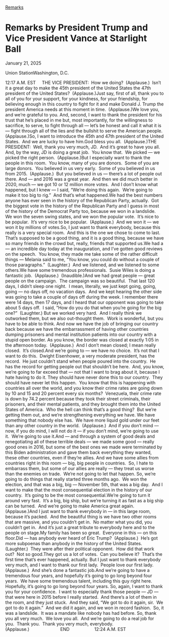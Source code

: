 [Remarks](https://www.whitehouse.gov/remarks/)

# 					Remarks by President Trump and Vice President Vance at Starlight Ball				

January 21, 2025

Union StationWashington, D.C.

12:17 A.M. EST     THE VICE PRESIDENT:  How we doing?  (Applause.)  Isn’t it a great day to make the 45th president of the United States the 47th president of the United States?  (Applause.)Just say, first of all, thank you to all of you for your support, for your kindness, for your friendship, for believing enough in this country to fight for it and make Donald J. Trump the president America needs at this moment in time.  (Applause.)We love you, and we’re grateful to you. And, second, I want to thank the president for his trust that he’s placed in me but, most importantly, for the willingness to sacrifice, to serve, to fight through all — let’s be honest and call it what it is — fight through all of the lies and the bullshit to serve the American people.  (Applause.)So, I want to introduce the 45th and 47th president of the United States.  And we are lucky to have him.God bless you all.  (Applause.)THE PRESIDENT:  Well, thank you very much, JD.  And it’s great to have you all.  And, by the way, JD is doing a great job.  You know that.  We picked — we picked the right person.  (Applause.)But I especially want to thank the people in this room.  You know, many of you are donors.  Some of you are large donors.  You believed in us very early.  Some of you believed in us from 2015.  (Applause.)  But you believed in us — there’s a lot of people out there. And — and 2016 was a great year.  And then we did much better in 2020, much — we got 10 or 12 million more votes.  And I don’t know what happened, but I knew — I said, “We’re doing this again.  We’re going to make it too big to rig.”  And that’s what happened.We had the best numbers anyone has ever seen in the history of the Republican Party, actually.  Got the biggest vote in the history of the Republican Party and I guess in most of the history of the Democrat Party too, because we won in a landslide.  We won the seven swing states, and we won the popular vote.  It’s nice to be popular.  It’s very nice to be popular.  (Applause.)  And we won it — we won it by millions of votes.So, I just want to thank everybody, because this really is a very special room.  And this is the one we chose to come to last.  That’s supposed to be a good thing, and it is a good thing, because we have so many friends in the crowd but, really, friends that supported us.We had a — an incredible day today at the inauguration, and I’ve gotten good reviews on the speech.  You know, they made me take some of the rather difficult things — Melania said to me, “You know, you could do without a couple of those paragraphs.”  (Laughter.)  And we listened, and we listened to some others.We have some tremendous professionals.  Susie Wiles is doing a fantastic job.  (Applause.)  (Inaudible.)And we had great people — great people on the campaign.  The campaign was so beautiful.  That last 120 days, I didn’t sleep one night.  I mean, literally, we just kept going, going, going — no days off, no vacation days.  And we kept hearing the other side was going to take a couple of days off during the week. I remember there were 14 days, then 17 days, and I heard that our opponent was going to take about 5 days off.  I said, “How do you do that when you’re going for the big one?”  (Laughter.) But we worked very hard.  And I really think we outworked them, but we also out-thought them.  Work is wonderful, but you have to be able to think. And now we have the job of bringing our country back because we have the embarrassment of having other countries dumping prisoners and mental institution patients into our country with a stupid open border. As you know, the border was closed at exactly 1:05 in the afternoon today.  (Applause.)  And I don’t mean closed; I mean really closed.  It’s closed.And we’re going to — we have no choice.  It’s not that I want to do this.  Dwight Eisenhower, a very moderate president, has the record.  He just couldn’t stand when people poured into the country.  He has the record for getting people out that shouldn’t be here.  And, you know, we’re going to far exceed that — not that I want to brag about it, because I hate having to do it. They should have never done this to our country.  They should have never let this happen.  You know that this is happening with countries all over the world, and you know their crime rates are going down by 10 and 15 and 20 percent every six months?  Venezuela, their crime rate is down by 74.2 percent because they took their street criminals, their prisoners, and their mental patients, and they brought them into the United States of America.  Who the hell can think that’s a good thing?  But we’re getting them out, and we’re strengthening everything we have. We have something that nobody else has.  We have more liquid gold under our feet than any other country in the world.  (Applause.)  And if you don’t mind — now, if you do mind, I will not do it — if you don’t mind, we’re going to use it.  We’re going to use it.And — and through a system of good deals and renegotiating all of these terrible deals — we made some good — really good ones in 2016, but some of the best ones we made were terminated by this Biden administration and gave them back everything they wanted, these other countries, even if they’re allies. And we have some allies from countries right in this room — big, big people in countries.  So, I hate to embarrass them, but some of our allies are really — they treat us worse than the enemies on trade.  We’re not going to let that happen. So, we’re going to do things that really started three months ago.  We won the election, and that was a big, big — November 5th, that was a big day.  And I want to make that the most consequential election in the history of our country.  It’s going to be the most consequential.We’re going to turn it around very fast.  It’s a big, big ship, but we’re turning it as fast as a big ship can be turned.  And we’re going to make America great again.  (Applause.)And I just want to thank everybody in — in this large room, because it’s packed.  And the beautiful thing is we have two other rooms that are massive, and you couldn’t get in.  No matter what you did, you couldn’t get in.  And it’s just a great tribute to everybody here and to the people on stage.My family has been so great.  Everyone in this — on this floor.Did — has anybody ever heard of Eric Trump?  (Applause.)  He’s got more subpoenas than anybody in the history of the United States.  (Laughter.)  They were after their political opponent.  How did that work out?  Not so good.They got us a lot of votes.  Can you believe it?  That’s the first time that’s ever happened, actually. But I just want to thank everybody very much, and I want to thank our first lady.  People love our first lady.  (Applause.)  And she’s done a fantastic job.And we’re going to have a tremendous four years, and hopefully it’s going to go long beyond four years.  We have some tremendous talent, including this guy right here.  Hopefully, it’s going to go long beyond four years. So, again, I want to thank you for your confidence.  I want to especially thank those people — JD — that were here in 2015 before I really started.  And there’s a lot of them in the room, and they just stuck.  And they said, “We got to do it again, sir.  We got to do it again.”  And we did it again, and we won in record fashion.  So, it was a landslide.  It was a mandate like nobody has had before. So, thank you all very much.  We love you all.  And we’re going to do a real job for you.  Thank you.  Thank you very much, everybody.  (Applause.)                         END                    12:24 A.M. EST
